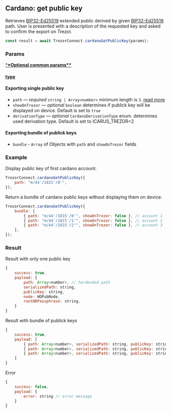 ## Cardano: get public key

Retrieves [BIP32-Ed25519](https://cardanolaunch.com/assets/Ed25519_BIP.pdf) extended public derived by given [BIP32-Ed25519](https://cardanolaunch.com/assets/Ed25519_BIP.pdf) path.
User is presented with a description of the requested key and asked to confirm the export on Trezor.

```javascript
const result = await TrezorConnect.cardanoGetPublicKey(params);
```

### Params

[\***\*Optional common params\*\***](commonParams.md)

#### [type](../../../../packages/connect/src/types/api/cardanoGetPublicKey.ts#L4)

#### Exporting single public key

-   `path` — _required_ `string | Array<number>` minimum length is `3`. [read more](path.md)
-   `showOnTrezor` — _optional_ `boolean` determines if publick key will be displayed on device. Default is set to `true`
-   `derivationType` — _optional_ `CardanoDerivationType` enum. determines used derivation type. Default is set to ICARUS_TREZOR=2

#### Exporting bundle of publick keys

-   `bundle` - `Array` of Objects with `path` and `showOnTrezor` fields

### Example

Display public key of first cardano account:

```javascript
TrezorConnect.cardanoGetPublicKey({
    path: "m/44'/1815'/0'",
});
```

Return a bundle of cardano public keys without displaying them on device:

```javascript
TrezorConnect.cardanoGetPublicKey({
    bundle: [
        { path: "m/44'/1815'/0'", showOnTrezor: false }, // account 1
        { path: "m/44'/1815'/1'", showOnTrezor: false }, // account 2
        { path: "m/44'/1815'/2'", showOnTrezor: false }, // account 3
    ],
});
```

### Result

Result with only one public key

```javascript
{
    success: true,
    payload: {
        path: Array<number>, // hardended path
        serializedPath: string,
        publicKey: string,
        node: HDPubNode,
        rootHDPassphrase: string,
    }
}
```

Result with bundle of publick keys

```javascript
{
    success: true,
    payload: [
        { path: Array<number>, serializedPath: string, publicKey: string, node: HDPubNode, hdPassphrase: string }, // account 1
        { path: Array<number>, serializedPath: string, publicKey: string, node: HDPubNode, rootHDPassphrase: string }, // account 2
        { path: Array<number>, serializedPath: string, publicKey: string, node: HDPubNode, hdPassphrase: string }  // account 3
    ]
}
```

Error

```javascript
{
    success: false,
    payload: {
        error: string // error message
    }
}
```
